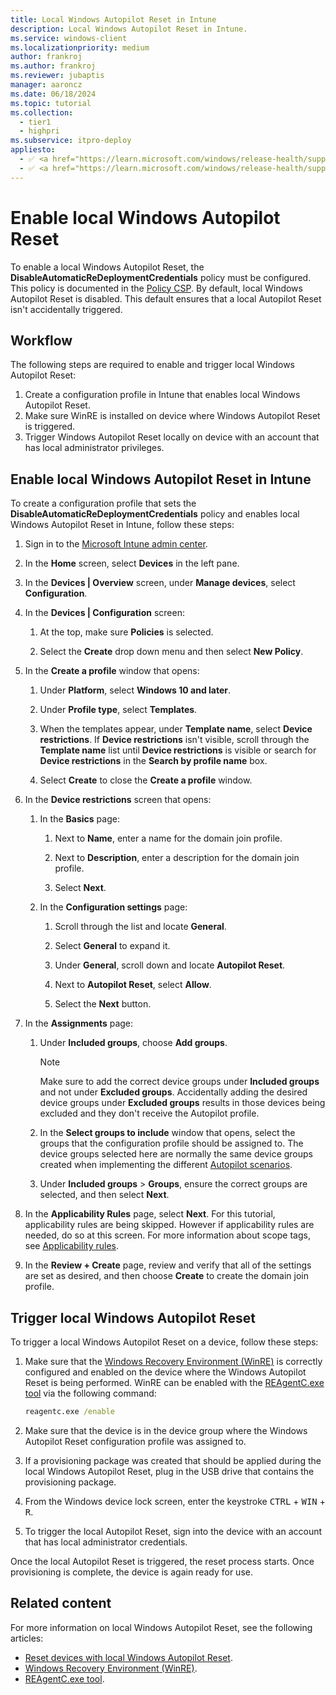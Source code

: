 ```yaml
---
title: Local Windows Autopilot Reset in Intune
description: Local Windows Autopilot Reset in Intune.
ms.service: windows-client
ms.localizationpriority: medium
author: frankroj
ms.author: frankroj
ms.reviewer: jubaptis
manager: aaroncz
ms.date: 06/18/2024
ms.topic: tutorial
ms.collection:
  - tier1
  - highpri
ms.subservice: itpro-deploy
appliesto:
  - ✅ <a href="https://learn.microsoft.com/windows/release-health/supported-versions-windows-client" target="_blank">Windows 11</a>
  - ✅ <a href="https://learn.microsoft.com/windows/release-health/supported-versions-windows-client" target="_blank">Windows 10</a>
---
```


# Enable local Windows Autopilot Reset

To enable a local Windows Autopilot Reset, the **DisableAutomaticReDeploymentCredentials** policy must be configured. This policy is documented in the [Policy CSP](/windows/client-management/mdm/policy-csp-credentialproviders#disableautomaticredeploymentcredentials). By default, local Windows Autopilot Reset is disabled. This default ensures that a local Autopilot Reset isn't accidentally triggered.

## Workflow

The following steps are required to enable and trigger local Windows Autopilot Reset:

1. Create a configuration profile in Intune that enables local Windows Autopilot Reset.
1. Make sure WinRE is installed on device where Windows Autopilot Reset is triggered.
1. Trigger Windows Autopilot Reset locally on device with an account that has local administrator privileges.

## Enable local Windows Autopilot Reset in Intune

To create a configuration profile that sets the **DisableAutomaticReDeploymentCredentials** policy and enables local Windows Autopilot Reset in Intune, follow these steps:

1. Sign in to the [Microsoft Intune admin center](https://go.microsoft.com/fwlink/?linkid=2109431).

1. In the **Home** screen, select **Devices** in the left pane.

1. In the **Devices | Overview** screen, under **Manage devices**, select **Configuration**.

1. In the **Devices | Configuration** screen:

   1. At the top, make sure **Policies** is selected.

   1. Select the **Create** drop down menu and then select **New Policy**.

1. In the **Create a profile** window that opens:

   1. Under **Platform**, select **Windows 10 and later**.

   1. Under **Profile type**, select **Templates**.

   1. When the templates appear, under **Template name**, select **Device restrictions**. If **Device restrictions** isn't visible, scroll through the **Template name** list until **Device restrictions** is visible or search for **Device restrictions** in the **Search by profile name** box.

   1. Select **Create** to close the **Create a profile** window.

1. In the **Device restrictions** screen that opens:

   1. In the **Basics** page:

      1. Next to **Name**, enter a name for the domain join profile.

      1. Next to **Description**, enter a description for the domain join profile.

      1. Select **Next**.

   1. In the **Configuration settings** page:

      1. Scroll through the list and locate **General**.

      1. Select **General** to expand it.

      1. Under **General**, scroll down and locate **Autopilot Reset**.

      1. Next to **Autopilot Reset**, select **Allow**.

      1. Select the **Next** button.

1. In the **Assignments** page:

   1. Under **Included groups**, choose **Add groups**.

      > [!NOTE]
      >
      > Make sure to add the correct device groups under **Included groups** and not under **Excluded groups**. Accidentally adding the desired device groups under **Excluded groups** results in those devices being excluded and they don't receive the Autopilot profile.

   1. In the **Select groups to include** window that opens, select the groups that the configuration profile should be assigned to. The device groups selected here are normally the same device groups created when implementing the different [Autopilot scenarios](../autopilot-scenarios.md).

   1. Under **Included groups** > **Groups**, ensure the correct groups are selected, and then select **Next**.

1. In the **Applicability Rules** page, select **Next**. For this tutorial, applicability rules are being skipped. However if applicability rules are needed, do so at this screen. For more information about scope tags, see [Applicability rules](/mem/intune/configuration/device-profile-create#applicability-rules).

1. In the **Review + Create** page, review and verify that all of the settings are set as desired, and then choose **Create** to create the domain join profile.

## Trigger local Windows Autopilot Reset

To trigger a local Windows Autopilot Reset on a device, follow these steps:

1. Make sure that the [Windows Recovery Environment (WinRE)](/windows-hardware/manufacture/desktop/windows-recovery-environment--windows-re--technical-reference) is correctly configured and enabled on the device where the Windows Autopilot Reset is being performed. WinRE can be enabled with the [REAgentC.exe tool](/windows-hardware/manufacture/desktop/reagentc-command-line-options) via the following command:

     ```cmd
     reagentc.exe /enable
     ```

1. Make sure that the device is in the device group where the Windows Autopilot Reset configuration profile was assigned to.

1. If a provisioning package was created that should be applied during the local Windows Autopilot Reset, plug in the USB drive that contains the provisioning package.

1. From the Windows device lock screen, enter the keystroke <kbd>CTRL</kbd> + <kbd>WIN</kbd> + <kbd>R</kbd>.

1. To trigger the local Autopilot Reset, sign into the device with an account that has local administrator credentials.

Once the local Autopilot Reset is triggered, the reset process starts. Once provisioning is complete, the device is again ready for use.

## Related content

For more information on local Windows Autopilot Reset, see the following articles:

- [Reset devices with local Windows Autopilot Reset](../../windows-autopilot-reset.md#reset-devices-with-local-windows-autopilot-reset).
- [Windows Recovery Environment (WinRE)](/windows-hardware/manufacture/desktop/windows-recovery-environment--windows-re--technical-reference).
- [REAgentC.exe tool](/windows-hardware/manufacture/desktop/reagentc-command-line-options).
